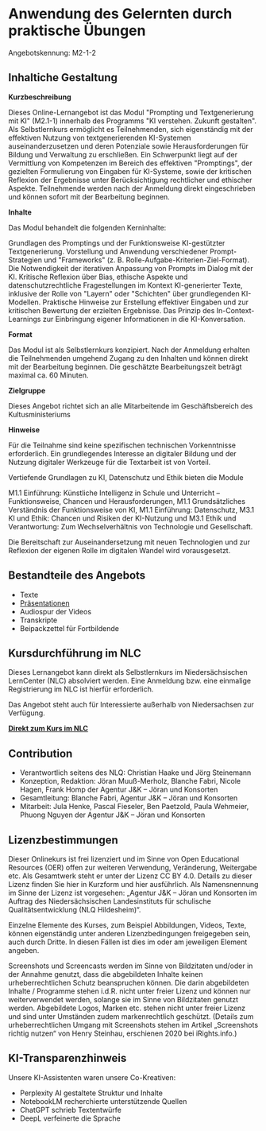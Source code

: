 # Anwendung des Gelernten durch praktische Übungen
Angebotskennung: M2-1-2 

## Inhaltiche Gestaltung

**Kurzbeschreibung**

Dieses Online-Lernangebot ist das Modul "Prompting und Textgenerierung mit KI" (M2.1-1) innerhalb des Programms "KI verstehen. Zukunft gestalten". Als Selbstlernkurs ermöglicht es Teilnehmenden, sich eigenständig mit der effektiven Nutzung von textgenerierenden KI-Systemen auseinanderzusetzen und deren Potenziale sowie Herausforderungen für Bildung und Verwaltung zu erschließen. Ein Schwerpunkt liegt auf der Vermittlung von Kompetenzen im Bereich des effektiven "Promptings", der gezielten Formulierung von Eingaben für KI-Systeme, sowie der kritischen Reflexion der Ergebnisse unter Berücksichtigung rechtlicher und ethischer Aspekte. Teilnehmende werden nach der Anmeldung direkt eingeschrieben und können sofort mit der Bearbeitung beginnen.

**Inhalte**

Das Modul behandelt die folgenden Kerninhalte:

Grundlagen des Promptings und der Funktionsweise KI-gestützter Textgenerierung.
Vorstellung und Anwendung verschiedener Prompt-Strategien und "Frameworks" (z. B. Rolle-Aufgabe-Kriterien-Ziel-Format).
Die Notwendigkeit der iterativen Anpassung von Prompts im Dialog mit der KI.
Kritische Reflexion über Bias, ethische Aspekte und datenschutzrechtliche Fragestellungen im Kontext KI-generierter Texte, inklusive der Rolle von "Layern" oder "Schichten" über grundlegenden KI-Modellen.
Praktische Hinweise zur Erstellung effektiver Eingaben und zur kritischen Bewertung der erzielten Ergebnisse.
Das Prinzip des In-Context-Learnings zur Einbringung eigener Informationen in die KI-Konversation.

**Format**

Das Modul ist als Selbstlernkurs konzipiert. Nach der Anmeldung erhalten die Teilnehmenden umgehend Zugang zu den Inhalten und können direkt mit der Bearbeitung beginnen. Die geschätzte Bearbeitungszeit beträgt maximal ca. 60 Minuten.

**Zielgruppe**

Dieses Angebot richtet sich an alle Mitarbeitende im Geschäftsbereich des Kultusministeriums

**Hinweise**

Für die Teilnahme sind keine spezifischen technischen Vorkenntnisse erforderlich. Ein grundlegendes Interesse an digitaler Bildung und der Nutzung digitaler Werkzeuge für die Textarbeit ist von Vorteil. 

Vertiefende Grundlagen zu KI, Datenschutz und Ethik bieten die Module 

M1.1 Einführung: Künstliche Intelligenz in Schule und Unterricht – Funktionsweise, Chancen und Herausforderungen,
M1.1 Grundsätzliches Verständnis der Funktionsweise von KI, 
M1.1 Einführung: Datenschutz,
M3.1 KI und Ethik: Chancen und Risiken der KI-Nutzung und
M3.1 Ethik und Verantwortung: Zum Wechselverhältnis von Technologie und Gesellschaft.

Die Bereitschaft zur Auseinandersetzung mit neuen Technologien und zur Reflexion der eigenen Rolle im digitalen Wandel wird vorausgesetzt.


## Bestandteile des Angebots

- Texte
- [Präsentationen](https://speicher.nibis.de/s/P7paQaSZ9wGMKW6)
- Audiospur der Videos
- Transkripte
- Beipackzettel für Fortbildende

## Kursdurchführung im NLC

Dieses Lernangebot kann direkt als Selbstlernkurs im Niedersächsischen LernCenter (NLC) absolviert werden. Eine Anmeldung bzw. eine einmalige Registrierung im NLC ist hierfür erforderlich.

Das Angebot steht auch für Interessierte außerhalb von Niedersachsen zur Verfügung.

**[Direkt zum Kurs im NLC](https://nlc.info/app/edb/event/49261)**

## Contribution

- Verantwortlich seitens des NLQ: Christian Haake und Jörg Steinemann 
- Konzeption, Redaktion: Jöran Muuß-Merholz, Blanche Fabri, Nicole Hagen, Frank Homp der Agentur J&K – Jöran und Konsorten
- Gesamtleitung: Blanche Fabri, Agentur J&K – Jöran und Konsorten
- Mitarbeit: Jula Henke, Pascal Fieseler, Ben Paetzold, Paula Wehmeier, Phuong Nguyen der Agentur J&K – Jöran und Konsorten

## Lizenzbestimmungen

Dieser Onlinekurs ist frei lizenziert und im Sinne von Open Educational Resources (OER) offen zur weiteren Verwendung, Veränderung, Weitergabe etc. Als Gesamtwerk steht er unter der Lizenz CC BY 4.0. Details zu dieser Lizenz finden Sie hier in Kurzform und hier ausführlich. Als Namensnennung im Sinne der Lizenz ist vorgesehen: „Agentur J&K – Jöran und Konsorten im Auftrag des Niedersächsischen Landesinstituts für schulische Qualitätsentwicklung (NLQ Hildesheim)“.

Einzelne Elemente des Kurses, zum Beispiel Abbildungen, Videos, Texte, können eigenständig unter anderen Lizenzbedingungen freigegeben sein, auch durch Dritte. In diesen Fällen ist dies im oder am jeweiligen Element angeben.

Screenshots und Screencasts werden im Sinne von Bildzitaten und/oder in der Annahme genutzt, dass die abgebildeten Inhalte keinen urheberrechtlichen Schutz beanspruchen können. Die darin abgebildeten Inhalte / Programme stehen i.d.R. nicht unter freier Lizenz und können nur weiterverwendet werden, solange sie im Sinne von Bildzitaten genutzt werden. Abgebildete Logos, Marken etc. stehen nicht unter freier Lizenz und sind unter Umständen zudem markenrechtlich geschützt. (Details zum urheberrechtlichen Umgang mit Screenshots stehen im Artikel „Screenshots richtig nutzen“ von Henry Steinhau, erschienen 2020 bei iRights.info.)

## KI-Transparenzhinweis

Unsere KI-Assistenten waren unsere Co-Kreativen:
- Perplexity AI gestaltete Struktur und Inhalte
- NotebookLM recherchierte unterstützende Quellen
- ChatGPT schrieb Textentwürfe
- DeepL verfeinerte die Sprache
